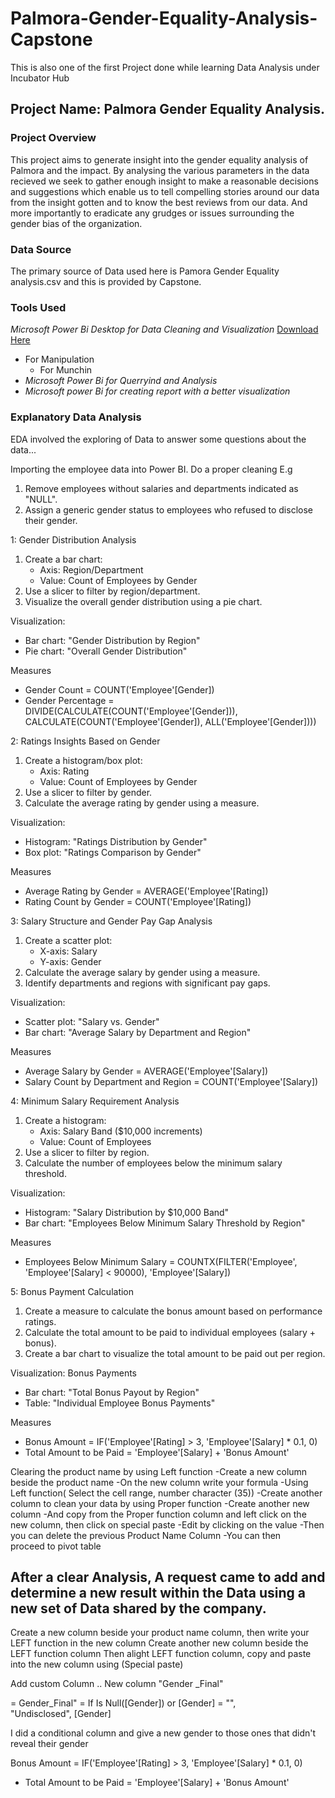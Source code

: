# Palmora-Gender-Equality-Analysis-Capstone
This is also one of the first Project done while learning Data Analysis under Incubator Hub
## Project Name: Palmora Gender Equality Analysis.

### Project Overview
This project aims to generate insight into the gender equality analysis of Palmora and the impact. By analysing the various parameters in the data recieved we seek to gather enough insight to make a reasonable decisions and suggestions which enable us to tell compelling stories around our data from the insight gotten and to know the best reviews from our data. And more importantly to eradicate any grudges or issues surrounding the gender bias of the organization.

### Data Source
The primary source of Data used here is Pamora Gender Equality analysis.csv and this is provided by Capstone.

### Tools Used
  *Microsoft Power Bi Desktop for Data Cleaning and Visualization* [Download Here](https://www.Microsoft.com)
  - For Manipulation
    - For Munchin 
- *Microsoft Power Bi for Querryind and Analysis*
- *Microsoft power Bi for creating report with a better visualization*

### Explanatory Data Analysis
EDA involved the exploring of Data to answer some questions about the data...

Importing the employee data into Power BI.
Do a proper cleaning E.g
1. Remove employees without salaries and departments indicated as "NULL".
2. Assign a generic gender status to employees who refused to disclose their gender.

1: Gender Distribution Analysis
1. Create a bar chart:
    - Axis: Region/Department
    - Value: Count of Employees by Gender
2. Use a slicer to filter by region/department.
3. Visualize the overall gender distribution using a pie chart.

Visualization: 
- Bar chart: "Gender Distribution by Region"
- Pie chart: "Overall Gender Distribution"

Measures
- Gender Count = COUNT('Employee'[Gender])
- Gender Percentage = DIVIDE(CALCULATE(COUNT('Employee'[Gender])), CALCULATE(COUNT('Employee'[Gender]), ALL('Employee'[Gender])))

2: Ratings Insights Based on Gender
1. Create a histogram/box plot:
    - Axis: Rating
    - Value: Count of Employees by Gender
2. Use a slicer to filter by gender.
3. Calculate the average rating by gender using a measure.

Visualization:
- Histogram: "Ratings Distribution by Gender"
- Box plot: "Ratings Comparison by Gender"

Measures
- Average Rating by Gender = AVERAGE('Employee'[Rating])
- Rating Count by Gender = COUNT('Employee'[Rating])

3: Salary Structure and Gender Pay Gap Analysis
1. Create a scatter plot:
    - X-axis: Salary
    - Y-axis: Gender
2. Calculate the average salary by gender using a measure.
3. Identify departments and regions with significant pay gaps.

Visualization:
- Scatter plot: "Salary vs. Gender"
- Bar chart: "Average Salary by Department and Region"

Measures 
- Average Salary by Gender = AVERAGE('Employee'[Salary])
- Salary Count by Department and Region = COUNT('Employee'[Salary])

4: Minimum Salary Requirement Analysis
1. Create a histogram:
    - Axis: Salary Band ($10,000 increments)
    - Value: Count of Employees
2. Use a slicer to filter by region.
3. Calculate the number of employees below the minimum salary threshold.

Visualization:
- Histogram: "Salary Distribution by $10,000 Band"
- Bar chart: "Employees Below Minimum Salary Threshold by Region"

Measures
- Employees Below Minimum Salary = COUNTX(FILTER('Employee', 'Employee'[Salary] < 90000), 'Employee'[Salary])

5: Bonus Payment Calculation
1. Create a measure to calculate the bonus amount based on performance ratings.
2. Calculate the total amount to be paid to individual employees (salary + bonus).
3. Create a bar chart to visualize the total amount to be paid out per region.

Visualization:
Bonus Payments
- Bar chart: "Total Bonus Payout by Region"
- Table: "Individual Employee Bonus Payments"

Measures
- Bonus Amount = IF('Employee'[Rating] > 3, 'Employee'[Salary] * 0.1, 0)
- Total Amount to be Paid = 'Employee'[Salary] + 'Bonus Amount'

Clearing the product name by using Left function
-Create a new column beside the product name
-On the new column write your formula 
-Using Left function( Select the cell range,  number character (35))
-Create another column to clean your data by using Proper function 
-Create another new column 
-And copy from the Proper function column and left click on the new column, then click on special paste
-Edit by clicking on the value 
-Then you can delete the previous Product Name Column 
-You can then proceed to pivot table

 ## After a clear Analysis, A request came to add and determine a new result within the Data using a new set of Data shared by the company.

Create a new column beside your product name column, then write your LEFT function in the  new column 
Create another new column beside the LEFT function column 
Then alight LEFT function column, copy and paste into the new column using (Special paste)

Add custom Column .. New column "Gender _Final"  

= Gender_Final" =
If Is Null([Gender]) or [Gender] = "", "Undisclosed", [Gender]

I did a conditional column and give a new gender to those ones that didn't reveal their gender

Bonus Amount = IF('Employee'[Rating] > 3, 'Employee'[Salary] * 0.1, 0)
- Total Amount to be Paid = 'Employee'[Salary] + 'Bonus Amount'
